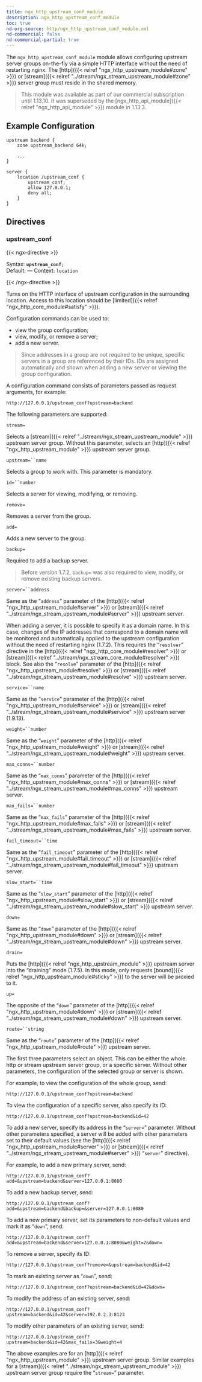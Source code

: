 ```yaml
---
title: ngx_http_upstream_conf_module
description: ngx_http_upstream_conf_module
toc: true
nd-org-source: http/ngx_http_upstream_conf_module.xml
nd-commercial: false
nd-commercial-partial: true
---
```



<!--
      ********************************************************************************
      🛑 WARNING: AUTOGENERATED FILE - DO NOT EDIT 🛑 This Markdown file was
      automatically generated from the source XML documentation. Any manual
      changes made directly to this file will be overwritten. To request or
      suggest changes, please edit the source XML files instead.
      https://github.com/nginx/nginx.org/tree/main/xml/en
      ********************************************************************************
      -->


The `ngx_http_upstream_conf_module` module
allows configuring upstream server groups on-the-fly
via a simple HTTP interface without the need of restarting nginx.
The
[http]({{< relref "ngx_http_upstream_module#zone" >}})
or
[stream]({{< relref "../stream/ngx_stream_upstream_module#zone" >}})
server group must reside in the shared memory.

> This module was available as part of our commercial subscription until 1.13.10. It was superseded by the [ngx_http_api_module]({{< relref "ngx_http_api_module" >}}) module in 1.13.3.

## Example Configuration


```nginx 
upstream backend {
    zone upstream_backend 64k;

    ...
}

server {
    location /upstream_conf {
        upstream_conf;
        allow 127.0.0.1;
        deny all;
    }
}
 ```

## Directives

### upstream_conf

{{< ngx-directive >}}

<tr>
<th>Syntax: </th>
<td><code><strong>upstream_conf</strong>;</code><br/></td>
</tr><tr>
<th>Default: </th>
<td>
      —
    </td>
</tr><tr>
<th>Context: </th>
<td><code>location</code></td>
</tr>

{{< /ngx-directive >}}


Turns on the HTTP interface of upstream configuration in the surrounding
location.
Access to this location should be
[limited]({{< relref "ngx_http_core_module#satisfy" >}}).

Configuration commands can be used to:

- view the group configuration;
- view, modify, or remove a server;
- add a new server.


> Since addresses in a group are not required to be unique, specific servers in a group are referenced by their IDs. IDs are assigned automatically and shown when adding a new server or viewing the group configuration.


A configuration command consists of parameters passed as request arguments,
for example:

```nginx 
http://127.0.0.1/upstream_conf?upstream=backend
 ```


The following parameters are supported:


`stream=`


Selects a
[stream]({{< relref "../stream/ngx_stream_upstream_module" >}})
upstream server group.
Without this parameter, selects an
[http]({{< relref "ngx_http_upstream_module" >}})
upstream server group.


`upstream=``name`


Selects a group to work with.
This parameter is mandatory.


`id=``number`


Selects a server for viewing, modifying, or removing.


`remove=`


Removes a server from the group.


`add=`


Adds a new server to the group.


`backup=`


Required to add a backup server.

> Before version 1.7.2, `backup=` was also required to view, modify, or remove existing backup servers.



`server=``address`


Same as the “`address`” parameter
of the
[http]({{< relref "ngx_http_upstream_module#server" >}})
or
[stream]({{< relref "../stream/ngx_stream_upstream_module#server" >}})
upstream server.

When adding a server, it is possible to specify it as a domain name.
In this case, changes of the IP addresses that correspond to a domain name
will be monitored and automatically applied to the upstream
configuration without the need of restarting nginx (1.7.2).
This requires the “`resolver`” directive in the
[http]({{< relref "ngx_http_core_module#resolver" >}})
or
[stream]({{< relref "../stream/ngx_stream_core_module#resolver" >}})
block.
See also the “`resolve`” parameter
of the
[http]({{< relref "ngx_http_upstream_module#resolve" >}})
or
[stream]({{< relref "../stream/ngx_stream_upstream_module#resolve" >}})
upstream server.


`service=``name`


Same as the “`service`” parameter
of the
[http]({{< relref "ngx_http_upstream_module#service" >}})
or
[stream]({{< relref "../stream/ngx_stream_upstream_module#service" >}})
upstream server (1.9.13).


`weight=``number`


Same as the “`weight`” parameter
of the
[http]({{< relref "ngx_http_upstream_module#weight" >}})
or
[stream]({{< relref "../stream/ngx_stream_upstream_module#weight" >}})
upstream server.


`max_conns=``number`


Same as the “`max_conns`” parameter
of the
[http]({{< relref "ngx_http_upstream_module#max_conns" >}})
or
[stream]({{< relref "../stream/ngx_stream_upstream_module#max_conns" >}})
upstream server.


`max_fails=``number`


Same as the “`max_fails`” parameter
of the
[http]({{< relref "ngx_http_upstream_module#max_fails" >}})
or
[stream]({{< relref "../stream/ngx_stream_upstream_module#max_fails" >}})
upstream server.


`fail_timeout=``time`


Same as the “`fail_timeout`” parameter
of the
[http]({{< relref "ngx_http_upstream_module#fail_timeout" >}})
or
[stream]({{< relref "../stream/ngx_stream_upstream_module#fail_timeout" >}})
upstream server.


`slow_start=``time`


Same as the “`slow_start`” parameter
of the
[http]({{< relref "ngx_http_upstream_module#slow_start" >}})
or
[stream]({{< relref "../stream/ngx_stream_upstream_module#slow_start" >}})
upstream server.


`down=`


Same as the “`down`” parameter
of the
[http]({{< relref "ngx_http_upstream_module#down" >}})
or
[stream]({{< relref "../stream/ngx_stream_upstream_module#down" >}})
upstream server.


`drain=`


Puts the
[http]({{< relref "ngx_http_upstream_module" >}})
upstream server into the “draining” mode (1.7.5).
In this mode, only requests
[bound]({{< relref "ngx_http_upstream_module#sticky" >}}) to the server
will be proxied to it.


`up=`


The opposite of the “`down`” parameter
of the
[http]({{< relref "ngx_http_upstream_module#down" >}})
or
[stream]({{< relref "../stream/ngx_stream_upstream_module#down" >}})
upstream server.


`route=``string`


Same as the “`route`” parameter of the
[http]({{< relref "ngx_http_upstream_module#route" >}})
upstream server.





The first three parameters select an object.
This can be either the whole http or stream upstream server group,
or a specific server.
Without other parameters, the configuration of the selected
group or server is shown.

For example, to view the configuration of the whole group, send:

```nginx 
http://127.0.0.1/upstream_conf?upstream=backend
 ```



To view the configuration of a specific server, also specify its ID:

```nginx 
http://127.0.0.1/upstream_conf?upstream=backend&id=42
 ```


To add a new server,
specify its address in the “`server=`” parameter.
Without other parameters specified, a server will be added with other
parameters set to their default values (see the
[http]({{< relref "ngx_http_upstream_module#server" >}})
or
[stream]({{< relref "../stream/ngx_stream_upstream_module#server" >}})
“`server`” directive).

For example, to add a new primary server, send:

```nginx 
http://127.0.0.1/upstream_conf?add=&upstream=backend&server=127.0.0.1:8080
 ```



To add a new backup server, send:

```nginx 
http://127.0.0.1/upstream_conf?add=&upstream=backend&backup=&server=127.0.0.1:8080
 ```



To add a new primary server,
set its parameters to non-default values
and mark it as “`down`”, send:

```nginx 
http://127.0.0.1/upstream_conf?add=&upstream=backend&server=127.0.0.1:8080&weight=2&down=
 ```



To remove a server, specify its ID:

```nginx 
http://127.0.0.1/upstream_conf?remove=&upstream=backend&id=42
 ```



To mark an existing server as “`down`”, send:

```nginx 
http://127.0.0.1/upstream_conf?upstream=backend&id=42&down=
 ```



To modify the address of an existing server, send:

```nginx 
http://127.0.0.1/upstream_conf?upstream=backend&id=42&server=192.0.2.3:8123
 ```



To modify other parameters of an existing server, send:

```nginx 
http://127.0.0.1/upstream_conf?upstream=backend&id=42&max_fails=3&weight=4
 ```



The above examples are for an
[http]({{< relref "ngx_http_upstream_module" >}})
upstream server group.
Similar examples for a
[stream]({{< relref "../stream/ngx_stream_upstream_module" >}})
upstream server group require the “`stream=`” parameter.
